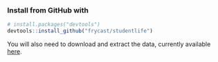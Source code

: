 ### Install from GitHub with
```r
# install.packages("devtools")
devtools::install_github("frycast/studentlife")
```

You will also need to download and extract the data, currently available [here](studentlife.cs.dartmouth.edu/dataset/dataset.tar.bz2).


